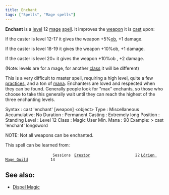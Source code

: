 ```yaml
---
title: Enchant
tags: ["Spells", "Mage spells"]
---
```

**Enchant** is a [level](level "wikilink") 12 [mage](mage "wikilink")
[spell](spell "wikilink"). It improves the [weapon](weapon "wikilink")
it is [cast](cast "wikilink") upon:

If the caster is level 12-17 it gives the weapon
+5%[ob](offensive_bonus "wikilink"), +1 damage.

If the caster is level 18-19 it gives the weapon +10%ob, +1 damage.

If the caster is level 20+ it gives the weapon +10%ob , +2 damage.

(Note: levels are for a mage, for another [class](class "wikilink") it
will be different)

This is a very difficult to master spell, requiring a high level, quite
a few [practices](practice "wikilink"), and a ton of
[mana](mana "wikilink"). Enchanters are loved and respected when they
can be found. Generally people look for "max" enchants, so those who
choose to take this generally wait until they can reach the highest of
the three enchanting levels.

Syntax : cast 'enchant' \[weapon\] \<object\> Type : Miscellaneous
Accumulative: No Duration : Permanent Casting : Extremely long Position
: Standing Level : Level 12 Class : Magic User Min. Mana : 90 Example:
\> cast 'enchant' longsword

NOTE: Not all weapons can be enchanted.

This spell can be learned from:

`                     Sessions `
[`Erestor`](Erestor "wikilink")`                    22`
[`Lórien Mage Guild`](Lórien_Mage_Guild "wikilink")`          14`

## See also:

- [Dispel Magic](Dispel_Magic "wikilink")
 